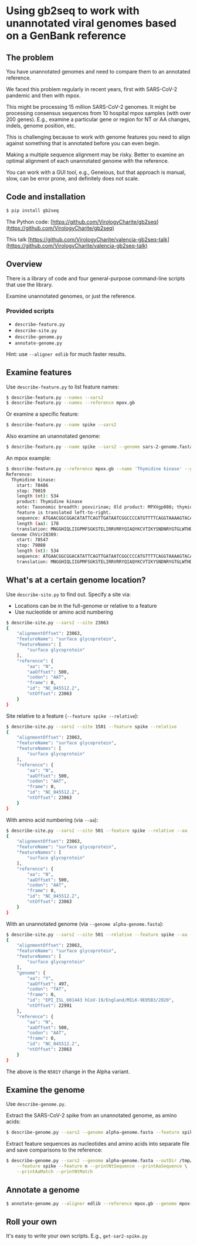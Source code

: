 # Using gb2seq to work with unannotated viral genomes based on a GenBank reference

## The problem

You have unannotated genomes and need to compare them to an annotated
reference.

We faced this problem regularly in recent years, first with SARS-CoV-2
pandemic and then with mpox.

This might be processing 15 million SARS-CoV-2 genomes. It might be
processing consensus sequences from 10 hospital mpox samples (with over 200
genes).  E.g., examine a particular gene or region for NT or AA changes,
indels, genome position, etc.

This is challenging because to work with genome features you need to align
against something that is annotated before you can even begin.

Making a multiple sequence alignment may be risky. Better to examine an
optimal alignment of each unannotated genome with the reference.

You can work with a GUI tool, e.g., Geneious, but that approach is manual,
slow, can be error prone, and definitely does not scale.

## Code and installation

```sh
$ pip install gb2seq
```

The Python code: [https://github.com/VirologyCharite/gb2seq](https://github.com/VirologyCharite/gb2seq)

This talk [https://github.com/VirologyCharite/valencia-gb2seq-talk](https://github.com/VirologyCharite/valencia-gb2seq-talk)

## Overview

There is a library of code and four general-purpose command-line scripts
that use the library.

Examine unannotated genomes, or just the reference.

### Provided scripts

* `describe-feature.py`
* `describe-site.py`
* `describe-genome.py`
* `annotate-genome.py`

Hint: use `--aligner edlib` for much faster results.

## Examine features

Use `describe-feature.py` to list feature names:

```sh
$ describe-feature.py --names --sars2
$ describe-feature.py --names --reference mpox.gb
```

Or examine a specific feature:

```sh
$ describe-feature.py --name spike --sars2
```

Also examine an unannotated genome:

```sh
$ describe-feature.py --name spike --sars2 --genome sars-2-genome.fasta
```

An mpox example:

```sh
$ describe-feature.py --reference mpox.gb --name 'Thymidine kinase' --genome mpox-genome.fasta --aligner edlib
Reference:
  Thymidine kinase:
    start: 78486
    stop: 79019
    length (nt): 534
    product: Thymidine kinase
    note: Taxonomic breadth: poxvirinae; Old product: MPXVgp086; thymidine kinase; similar to VACV-WR L2R and VACV-Cop J2R
    feature is translated left-to-right.
    sequence: ATGAACGGCGGACATATTCAGTTGATAATCGGCCCCATGTTTTCAGGTAAAAGTACAGAATTAATTAGACGAGTTAGACG...
    length (aa): 178
    translation: MNGGHIQLIIGPMFSGKSTELIRRVRRYQIAQYKCVTIKYSNDNRYGTGLWTHDKNNFAALEVTKLCDVLEAITDFSVIG...
  Genome ChVir28389:
    start: 78547
    stop: 79080
    length (nt): 534
    sequence: ATGAACGGCGGACATATTCAGTTGATAATCGGCCCCATGTTTTCAGGTAAAAGTACAGAATTAATTAGACGAGTTAGACG...
    translation: MNGGHIQLIIGPMFSGKSTELIRRVRRYQIAQYKCVTIKYSNDNRYGTGLWTHDKNNFAALEVTKLCDVLEAITDFSVIG...
```

## What's at a certain genome location?

Use `describe-site.py` to find out. Specify a site via:

* Locations can be in the full-genome or relative to a feature
* Use nucleotide or amino acid numbering

```sh
$ describe-site.py --sars2 --site 23063
{
    "alignmentOffset": 23063,
    "featureName": "surface glycoprotein",
    "featureNames": [
        "surface glycoprotein"
    ],
    "reference": {
        "aa": "N",
        "aaOffset": 500,
        "codon": "AAT",
        "frame": 0,
        "id": "NC_045512.2",
        "ntOffset": 23063
    }
}
```

Site relative to a feature (`--feature spike --relative`):

```sh
$ describe-site.py --sars2 --site 1501 --feature spike --relative
{
    "alignmentOffset": 23063,
    "featureName": "surface glycoprotein",
    "featureNames": [
        "surface glycoprotein"
    ],
    "reference": {
        "aa": "N",
        "aaOffset": 500,
        "codon": "AAT",
        "frame": 0,
        "id": "NC_045512.2",
        "ntOffset": 23063
    }
}
```

With amino acid numbering (via `--aa`):

```sh
$ describe-site.py --sars2 --site 501 --feature spike --relative --aa
{
    "alignmentOffset": 23063,
    "featureName": "surface glycoprotein",
    "featureNames": [
        "surface glycoprotein"
    ],
    "reference": {
        "aa": "N",
        "aaOffset": 500,
        "codon": "AAT",
        "frame": 0,
        "id": "NC_045512.2",
        "ntOffset": 23063
    }
}
```

With an unannotated genome (via `--genome alpha-genome.fasta`):

```sh
$ describe-site.py --sars2 --site 501 --relative --feature spike --aa --genome alpha-genome.fasta
{
    "alignmentOffset": 23063,
    "featureName": "surface glycoprotein",
    "featureNames": [
        "surface glycoprotein"
    ],
    "genome": {
        "aa": "Y",
        "aaOffset": 497,
        "codon": "TAT",
        "frame": 0,
        "id": "EPI_ISL_601443 hCoV-19/England/MILK-9E05B3/2020",
        "ntOffset": 22991
    },
    "reference": {
        "aa": "N",
        "aaOffset": 500,
        "codon": "AAT",
        "frame": 0,
        "id": "NC_045512.2",
        "ntOffset": 23063
    }
}
```

The above is the `N501Y` change in the Alpha variant.

## Examine the genome

Use `describe-genome.py`.

Extract the SARS-CoV-2 spike from an unannotated genome, as amino acids:

```sh
$ describe-genome.py --sars2 --genome alpha-genome.fasta --feature spike --printAaSequence --quiet
```

Extract feature sequences as nucleotides and amino acids into separate file
and save comparisons to the reference:

```sh
$ describe-genome.py --sars2 --genome alpha-genome.fasta --outDir /tmp/out \
    --feature spike --feature n --printNtSequence --printAaSequence \
    --printAaMatch --printNtMatch
```

## Annotate a genome

```sh
$ annotate-genome.py --aligner edlib --reference mpox.gb --genome mpox-genome.fasta
```

## Roll your own

It's easy to write your own scripts. E.g., `get-sar2-spike.py`
